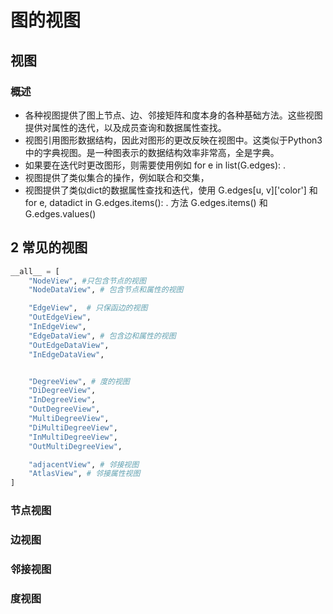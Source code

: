 # 图的视图

## 视图
### 概述
* 各种视图提供了图上节点、边、邻接矩阵和度本身的各种基础方法。这些视图提供对属性的迭代，以及成员查询和数据属性查找。
* 视图引用图形数据结构，因此对图形的更改反映在视图中。这类似于Python3中的字典视图。是一种图表示的数据结构效率非常高，全是字典。
* 如果要在迭代时更改图形，则需要使用例如 for e in list(G.edges): . 
* 视图提供了类似集合的操作，例如联合和交集，
* 视图提供了类似dict的数据属性查找和迭代，使用 G.edges[u, v]['color'] 和 for e, datadict in G.edges.items(): . 方法 G.edges.items() 和 G.edges.values()


## 2  常见的视图

```py
__all__ = [
    "NodeView", #只包含节点的视图
    "NodeDataView", # 包含节点和属性的视图

    "EdgeView",  # 只保函边的视图
    "OutEdgeView",
    "InEdgeView",
    "EdgeDataView", # 包含边和属性的视图
    "OutEdgeDataView",
    "InEdgeDataView",


    "DegreeView", # 度的视图
    "DiDegreeView",
    "InDegreeView",
    "OutDegreeView",
    "MultiDegreeView",
    "DiMultiDegreeView",
    "InMultiDegreeView",
    "OutMultiDegreeView",

    "adjacentView", # 邻接视图
    "AtlasView", # 邻接属性视图
]
```

### 节点视图


### 边视图

### 邻接视图

### 度视图





